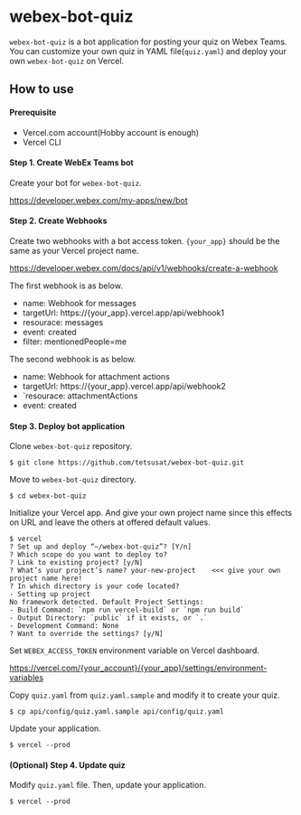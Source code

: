 # webex-bot-quiz

`webex-bot-quiz` is a bot application for posting your quiz on Webex Teams.
You can customize your own quiz in YAML file(`quiz.yaml`) and deploy your own `webex-bot-quiz` on Vercel.

## How to use

#### Prerequisite

- Vercel.com account(Hobby account is enough)
- Vercel CLI

#### Step 1. Create WebEx Teams bot

Create your bot for `webex-bot-quiz`.

https://developer.webex.com/my-apps/new/bot

#### Step 2. Create Webhooks

Create two webhooks with a bot access token. `{your_app}` should be the same as your Vercel project name.

https://developer.webex.com/docs/api/v1/webhooks/create-a-webhook

The first webhook is as below.

- name: Webhook for messages
- targetUrl: https://{your_app}.vercel.app/api/webhook1
- resourace: messages
- event: created
- filter: mentionedPeople=me

The second webhook is as below.

- name: Webhook for attachment actions
- targetUrl: https://{your_app}.vercel.app/api/webhook2
- `resourace: attachmentActions
- event: created

#### Step 3. Deploy bot application

Clone `webex-bot-quiz` repository.

```
$ git clone https://github.com/tetsusat/webex-bot-quiz.git
```

Move to `webex-bot-quiz` directory.

```
$ cd webex-bot-quiz
```

Initialize your Vercel app. And give your own project name since this effects on URL and leave the others at offered default values.

```
$ vercel
? Set up and deploy “~/webex-bot-quiz”? [Y/n] 
? Which scope do you want to deploy to? 
? Link to existing project? [y/N]
? What’s your project’s name? your-new-project    <<< give your own project name here!
? In which directory is your code located?
- Setting up project
No framework detected. Default Project Settings:
- Build Command: `npm run vercel-build` or `npm run build`
- Output Directory: `public` if it exists, or `.`
- Development Command: None
? Want to override the settings? [y/N]
```

Set `WEBEX_ACCESS_TOKEN` environment variable on Vercel dashboard.

https://vercel.com/{your_account}/{your_app}/settings/environment-variables

Copy `quiz.yaml` from `quiz.yaml.sample` and modify it to create your quiz.

```
$ cp api/config/quiz.yaml.sample api/config/quiz.yaml
```

Update your application.

```
$ vercel --prod
```

#### (Optional) Step 4. Update quiz

Modify `quiz.yaml` file. Then, update your application.

```
$ vercel --prod
```
